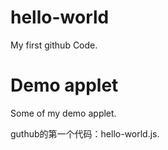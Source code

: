 # hello-world
My first github Code.


# Demo applet
Some of my demo applet.

guthub的第一个代码：hello-world.js.

